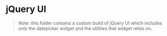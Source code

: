 # jQuery UI

> Note: this folder contains a custom build of jQuery UI which includes *only* the datepicker widget and the utilities that widget relies on.
